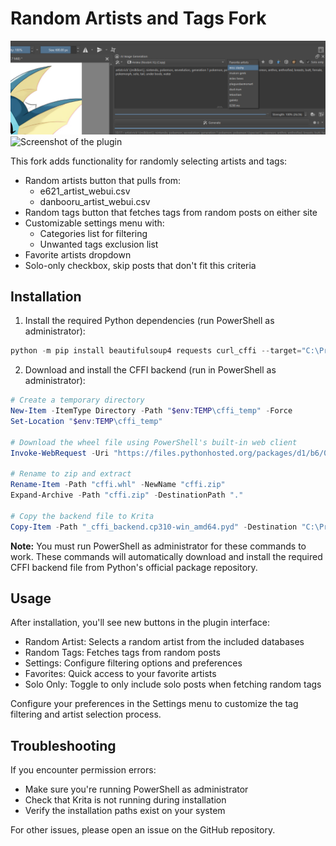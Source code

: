 # Random Artists and Tags Fork
![Screenshot of the plugin](Screenshot.png)
![Screenshot of the plugin](Screenshot2.png)

This fork adds functionality for randomly selecting artists and tags:
- Random artists button that pulls from:
  - e621_artist_webui.csv
  - danbooru_artist_webui.csv
- Random tags button that fetches tags from random posts on either site
- Customizable settings menu with:
  - Categories list for filtering
  - Unwanted tags exclusion list
- Favorite artists dropdown
- Solo-only checkbox, skip posts that don't fit this criteria

## Installation

1. Install the required Python dependencies (run PowerShell as administrator):
```powershell
python -m pip install beautifulsoup4 requests curl_cffi --target="C:\Program Files\Krita (x64)\lib\site-packages"
```

2. Download and install the CFFI backend (run in PowerShell as administrator):
```powershell
# Create a temporary directory
New-Item -ItemType Directory -Path "$env:TEMP\cffi_temp" -Force
Set-Location "$env:TEMP\cffi_temp"

# Download the wheel file using PowerShell's built-in web client
Invoke-WebRequest -Uri "https://files.pythonhosted.org/packages/d1/b6/0b0f5ab93b0df4acc49cae758c81fe4e5ef26c3ae2e10cc69249dfd8b3ab/cffi-1.17.1-cp310-cp310-win_amd64.whl" -OutFile "cffi.whl"

# Rename to zip and extract
Rename-Item -Path "cffi.whl" -NewName "cffi.zip"
Expand-Archive -Path "cffi.zip" -DestinationPath "."

# Copy the backend file to Krita
Copy-Item -Path "_cffi_backend.cp310-win_amd64.pyd" -Destination "C:\Program Files\Krita (x64)\lib\krita-python-libs" -Force
```

**Note:** You must run PowerShell as administrator for these commands to work. These commands will automatically download and install the required CFFI backend file from Python's official package repository.

## Usage

After installation, you'll see new buttons in the plugin interface:
- Random Artist: Selects a random artist from the included databases
- Random Tags: Fetches tags from random posts
- Settings: Configure filtering options and preferences
- Favorites: Quick access to your favorite artists
- Solo Only: Toggle to only include solo posts when fetching random tags

Configure your preferences in the Settings menu to customize the tag filtering and artist selection process.

## Troubleshooting

If you encounter permission errors:
- Make sure you're running PowerShell as administrator
- Check that Krita is not running during installation
- Verify the installation paths exist on your system

For other issues, please open an issue on the GitHub repository.
